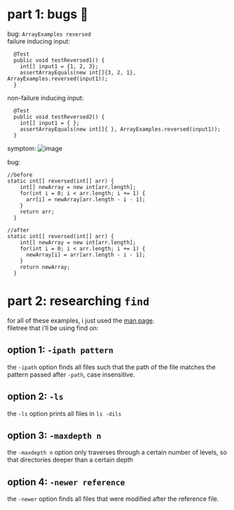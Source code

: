 # part 1: bugs 🐞
bug: `ArrayExamples reversed`  
failure inducing input:
```
  @Test
  public void testReversed1() {
    int[] input1 = {1, 2, 3};
    assertArrayEquals(new int[]{3, 2, 1}, ArrayExamples.reversed(input1));
  }
```
non-failure inducing input:
```
  @Test
  public void testReversed2() {
    int[] input1 = { };
    assertArrayEquals(new int[]{ }, ArrayExamples.reversed(input1));
  }
```
symptom:
![image](https://github.com/yue-hua-x/cse15l-lab-reports/assets/146787492/c7923d78-6530-45dc-a4a6-fa2826b5e42b)

bug:
```
//before
static int[] reversed(int[] arr) {
    int[] newArray = new int[arr.length];
    for(int i = 0; i < arr.length; i += 1) {
      arr[i] = newArray[arr.length - i - 1];
    }
    return arr;
  }
```

```
//after
static int[] reversed(int[] arr) {
    int[] newArray = new int[arr.length];
    for(int i = 0; i < arr.length; i += 1) {
      newArray[i] = arr[arr.length - i - 1];
    }
    return newArray;
  }
```
# part 2: researching `find`
for all of these examples, i just used the [man page](https://man7.org/linux/man-pages/man1/find.1.html).  
filetree that i'll be using find on:
## option 1: `-ipath pattern`
the `-ipath` option finds all files such that the path of the file matches the pattern passed after `-path`, case insensitive.

## option 2: `-ls`
the `-ls` option prints all files in `ls -dils`

## option 3: `-maxdepth n`
the `-maxdepth n` option only traverses through a certain number of levels, so that directories deeper than a certain depth

## option 4: `-newer reference`
the `-newer` option finds all files that were modified after the reference file.
